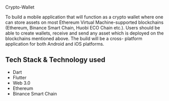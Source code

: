 ### 
Crypto-Wallet

To build a mobile application that will function as a crypto wallet where one can store assets on most Ethereum Virtual Machine-supported blockchains (Ethereum, Binance Smart Chain, Huobi ECO Chain etc.). 
Users should be able to create wallets, receive and send any asset which is deployed on the blockchains mentioned above. 
The build will be a cross- platform application for both Android and iOS platforms.

## Tech Stack & Technology used
- Dart
- Flutter
- Web 3.0
- Ethereum
- Binance Smart Chain

